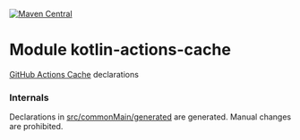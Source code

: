 [![Maven Central](https://img.shields.io/maven-central/v/org.jetbrains.kotlin-wrappers/kotlin-actions-cache)](https://search.maven.org/artifact/org.jetbrains.kotlin-wrappers/kotlin-actions-cache)

# Module kotlin-actions-cache

[GitHub Actions Cache](https://github.com/actions/toolkit) declarations

### Internals

Declarations in [src/commonMain/generated](./src/commonMain/generated) are generated.
Manual changes are prohibited.
